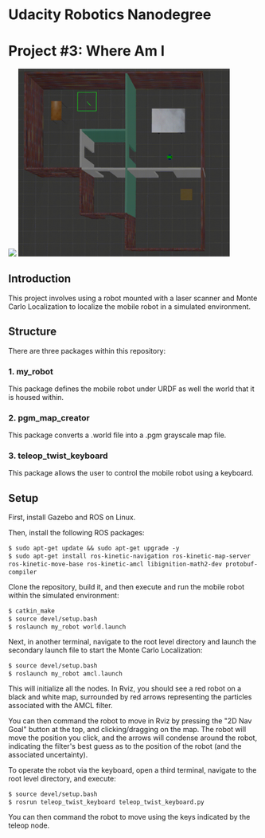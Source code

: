 # Udacity Robotics Nanodegree
# Project #3: Where Am I
<img src="whereami_rviz.gif" width="425"/> <img src="whereami_gazebo.gif" width="425"/> 


## Introduction
This project involves using a robot mounted with a laser scanner and Monte Carlo Localization to localize the mobile robot in a simulated environment.

## Structure
There are three packages within this repository:

### 1. my_robot
This package defines the mobile robot under URDF as well the world that it is housed within.

### 2. pgm_map_creator
This package converts a .world file into a .pgm grayscale map file.

### 3. teleop_twist_keyboard
This package allows the user to control the mobile robot using a keyboard.

## Setup
First, install Gazebo and ROS on Linux.

Then, install the following ROS packages:
```console
$ sudo apt-get update && sudo apt-get upgrade -y
$ sudo apt-get install ros-kinetic-navigation ros-kinetic-map-server ros-kinetic-move-base ros-kinetic-amcl libignition-math2-dev protobuf-compiler
```

Clone the repository, build it, and then execute and run the mobile robot within the simulated environment:
```console
$ catkin_make
$ source devel/setup.bash
$ roslaunch my_robot world.launch
```

Next, in another terminal, navigate to the root level directory and launch the secondary launch file to start the Monte Carlo Localization:
```console
$ source devel/setup.bash
$ roslaunch my_robot amcl.launch
```

This will initialize all the nodes. In Rviz, you should see a red robot on a black and white map, surrounded by red arrows representing the particles associated with the AMCL filter.

You can then command the robot to move in Rviz by pressing the "2D Nav Goal" button at the top, and clicking/dragging on the map. The robot will move the position you click, and the arrows will condense around the robot, indicating the filter's best guess as to the position of the robot (and the associated uncertainty).

To operate the robot via the keyboard, open a third terminal, navigate to the root level directory, and execute:
```console
$ source devel/setup.bash
$ rosrun teleop_twist_keyboard teleop_twist_keyboard.py
```

You can then command the robot to move using the keys indicated by the teleop node.
